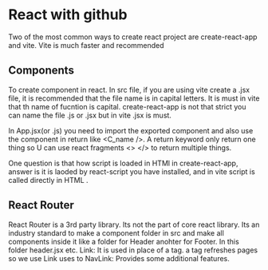 # React with github

Two of the most common ways to create react project are create-react-app and vite. Vite is much faster and recommended

## Components
To create component in react. In src file, if you are using vite create a .jsx file, it is recommended that the file name is in capital letters. It is must in vite that th name of fucntion is capital. create-react-app is not that strict you can name the file .js or .jsx but in vite .jsx is must.

In App.jsx(or .js) you need to import the exported component and also use the component in return like <C_name />. A return keyword only return one thing so  U can use react fragments <> </> to return multiple things.

One question is that how script is loaded in HTMl in create-react-app, answer is it is laoded by react-script you have installed, and in vite script is called directly in HTML .


## React Router
React Router is a 3rd party library. Its not the part of core react library.
Its an industry standard to make a component folder in src and make all components inside it like a folder for Header anohter for Footer. In this folder header.jsx etc.
Link: 
 It is used in place of a tag. a tag refreshes pages so we use Link
 uses to
NavLink: 
Provides some additional features. 
